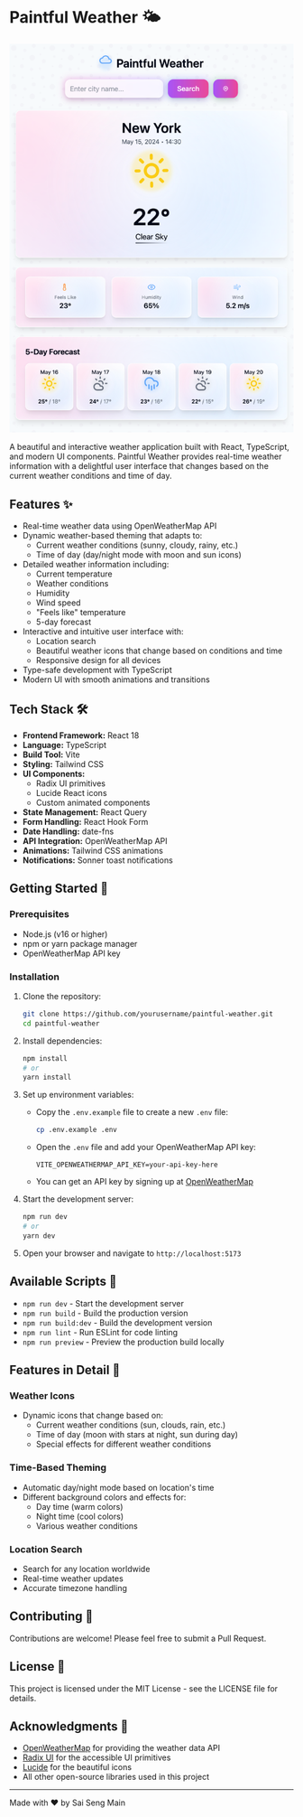 # Paintful Weather 🌤️

![Paintful Weather App Screenshot](public/app-screenshot.png)

A beautiful and interactive weather application built with React, TypeScript, and modern UI components. Paintful Weather provides real-time weather information with a delightful user interface that changes based on the current weather conditions and time of day.

## Features ✨

- Real-time weather data using OpenWeatherMap API
- Dynamic weather-based theming that adapts to:
  - Current weather conditions (sunny, cloudy, rainy, etc.)
  - Time of day (day/night mode with moon and sun icons)
- Detailed weather information including:
  - Current temperature
  - Weather conditions
  - Humidity
  - Wind speed
  - "Feels like" temperature
  - 5-day forecast
- Interactive and intuitive user interface with:
  - Location search
  - Beautiful weather icons that change based on conditions and time
  - Responsive design for all devices
- Type-safe development with TypeScript
- Modern UI with smooth animations and transitions

## Tech Stack 🛠️

- **Frontend Framework:** React 18
- **Language:** TypeScript
- **Build Tool:** Vite
- **Styling:** Tailwind CSS
- **UI Components:** 
  - Radix UI primitives
  - Lucide React icons
  - Custom animated components
- **State Management:** React Query
- **Form Handling:** React Hook Form
- **Date Handling:** date-fns
- **API Integration:** OpenWeatherMap API
- **Animations:** Tailwind CSS animations
- **Notifications:** Sonner toast notifications

## Getting Started 🚀

### Prerequisites

- Node.js (v16 or higher)
- npm or yarn package manager
- OpenWeatherMap API key

### Installation

1. Clone the repository:
   ```bash
   git clone https://github.com/yourusername/paintful-weather.git
   cd paintful-weather
   ```

2. Install dependencies:
   ```bash
   npm install
   # or
   yarn install
   ```

3. Set up environment variables:
   - Copy the `.env.example` file to create a new `.env` file:
     ```bash
     cp .env.example .env
     ```
   - Open the `.env` file and add your OpenWeatherMap API key:
     ```
     VITE_OPENWEATHERMAP_API_KEY=your-api-key-here
     ```
   - You can get an API key by signing up at [OpenWeatherMap](https://openweathermap.org/api)

4. Start the development server:
   ```bash
   npm run dev
   # or
   yarn dev
   ```

5. Open your browser and navigate to `http://localhost:5173`

## Available Scripts 📝

- `npm run dev` - Start the development server
- `npm run build` - Build the production version
- `npm run build:dev` - Build the development version
- `npm run lint` - Run ESLint for code linting
- `npm run preview` - Preview the production build locally

## Features in Detail 🌟

### Weather Icons
- Dynamic icons that change based on:
  - Current weather conditions (sun, clouds, rain, etc.)
  - Time of day (moon with stars at night, sun during day)
  - Special effects for different weather conditions

### Time-Based Theming
- Automatic day/night mode based on location's time
- Different background colors and effects for:
  - Day time (warm colors)
  - Night time (cool colors)
  - Various weather conditions

### Location Search
- Search for any location worldwide
- Real-time weather updates
- Accurate timezone handling

## Contributing 🤝

Contributions are welcome! Please feel free to submit a Pull Request.

## License 📄

This project is licensed under the MIT License - see the LICENSE file for details.

## Acknowledgments 🙏

- [OpenWeatherMap](https://openweathermap.org/) for providing the weather data API
- [Radix UI](https://www.radix-ui.com/) for the accessible UI primitives
- [Lucide](https://lucide.dev/) for the beautiful icons
- All other open-source libraries used in this project

---

Made with ❤️ by Sai Seng Main
